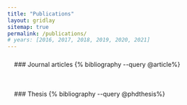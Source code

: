 ```yaml
---
title: "Publications"
layout: gridlay
sitemap: true
permalink: /publications/
# years: [2016, 2017, 2018, 2019, 2020, 2021]
---
```


<style>
.jumbotron{
    padding:3%;
    padding-bottom:10px;
    padding-top:10px;
    margin-top:10px;
    margin-bottom:30px;
}
</style>

<!-- <div class="jumbotron">
### Preprints
{% bibliography --query @unpublished%}
</div> -->

<div class="jumbotron">
### Journal articles
{% bibliography --query @article%}
</div>

<div class="jumbotron">
### Thesis
{% bibliography --query @phdthesis%}
</div>